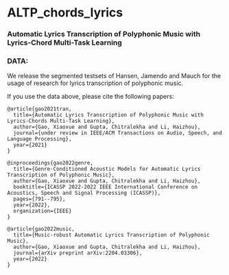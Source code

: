 # ALTP_chords_lyrics


### Automatic Lyrics Transcription of Polyphonic Music with Lyrics-Chord Multi-Task Learning


### DATA:

We release the segmented testsets of Hansen, Jamendo and Mauch for the usage of research for lyrics transcription of polyphonic music.


If you use the data above, please cite the following papers:
```
@article{gao2021tran,
  title={Automatic Lyrics Transcription of Polyphonic Music with Lyrics-Chords Multi-Task Learning},
  author={Gao, Xiaoxue and Gupta, Chitralekha and Li, Haizhou},
  journal={under review in IEEE/ACM Transactions on Audio, Speech, and Language Processing},
  year={2021}
}

@inproceedings{gao2022genre,
  title={Genre-Conditioned Acoustic Models for Automatic Lyrics Transcription of Polyphonic Music},
  author={Gao, Xiaoxue and Gupta, Chitralekha and Li, Haizhou},
  booktitle={ICASSP 2022-2022 IEEE International Conference on Acoustics, Speech and Signal Processing (ICASSP)},
  pages={791--795},
  year={2022},
  organization={IEEE}
}

@article{gao2022music,
  title={Music-robust Automatic Lyrics Transcription of Polyphonic Music},
  author={Gao, Xiaoxue and Gupta, Chitralekha and Li, Haizhou},
  journal={arXiv preprint arXiv:2204.03306},
  year={2022}
}
```


